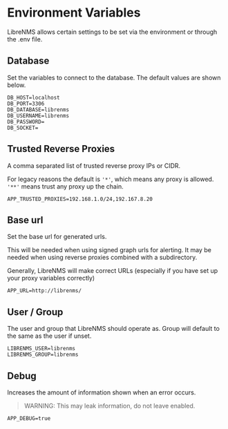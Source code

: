 # Environment Variables

LibreNMS allows certain settings to be set via the environment or
through the .env file.

## Database

Set the variables to connect to the database.  The default values are shown below.

```dotenv
DB_HOST=localhost
DB_PORT=3306
DB_DATABASE=librenms
DB_USERNAME=librenms
DB_PASSWORD=
DB_SOCKET=
```

## Trusted Reverse Proxies

A comma separated list of trusted reverse proxy IPs or CIDR.

For legacy reasons the default is `'*'`, which means any proxy is allowed.
`'**'` means trust any proxy up the chain.

```dotenv
APP_TRUSTED_PROXIES=192.168.1.0/24,192.167.8.20
```

## Base url

Set the base url for generated urls.

This will be needed when using signed graph urls for alerting. It may
be needed when using reverse proxies combined with a subdirectory.

Generally, LibreNMS will make correct URLs (especially if you have set
up your proxy variables correctly)

```dotenv
APP_URL=http://librenms/
```

## User / Group

The user and group that LibreNMS should operate as.
Group will default to the same as the user if unset.

```dotenv
LIBRENMS_USER=librenms
LIBRENMS_GROUP=librenms
```

## Debug

Increases the amount of information shown when an error occurs.

> WARNING: This may leak information, do not leave enabled.

```dotenv
APP_DEBUG=true
```
